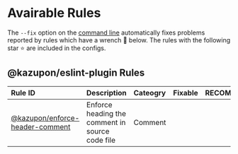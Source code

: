 # Avairable Rules

The `--fix` option on the [command line](https://eslint.org/docs/user-guide/command-line-interface#fixing-problems) automatically fixes problems reported by rules which have a wrench 🔧 below.
The rules with the following star ⭐ are included in the configs.

<!--RULES_TABLE_START-->

## @kazupon/eslint-plugin Rules

| Rule ID                                                        | Description                                     | Cateogry | Fixable | RECOMMENDED |
| :------------------------------------------------------------- | :---------------------------------------------- | :------- | :-----: | :---------: |
| [@kazupon/enforce-header-comment](./enforce-header-comment.md) | Enforce heading the comment in source code file | Comment  |         |     ⭐      |

<!--RULES_TABLE_END-->
